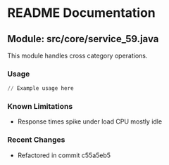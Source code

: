 # README Documentation

## Module: src/core/service_59.java

This module handles cross category operations.

### Usage

```python
// Example usage here
```

### Known Limitations

- Response times spike under load CPU mostly idle

### Recent Changes

- Refactored in commit c55a5eb5
